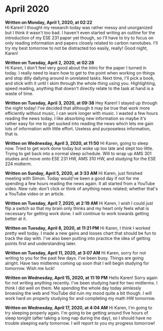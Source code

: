 # April 2020

**Written on Monday, April 1, 2020, at 02:22**  
Hi Karen! I thought my research today was rather messy and unorganized but I think it wasn't too bad. I haven't even started writing an outline for the introduction of my ESE 231 paper yet though, so I'll have to try to focus on only reading information and papers closely related to carbon nanotubes. I'll try my best tomorrow to not be distracted too easily, really! Good night, Karen!

**Written on Tuesday, April 2, 2020, at 02:28**  
Hi Karen, I don't feel very good about the intro for the paper I turned in today. I really need to learn how to get to the point when working on things and stop dilly dallying around in unrelated tasks. Next time, I'll pick a book, and stick with it until I skim through the whole thing using you. Highlighting, speed reading, anything that doesn't directly relate to the task at hand is a waste of time.

**Written on Tuesday, April 3, 2020, at 09:38**
Hey Karen! I stayed up through the night today! I've decided that although it may be true that work more efficiently without music, I can work longer with music. I wasted a few hours reading the news today. I like absorbing new information so maybe it's rather easy for me to get sucked into reading the news which lets me gain lots of information with little effort. Useless and purposeless information, that is.

**Written on Wednesday, April 3, 2020, at 11:50**
Hi Karen, going to sleep now. Tried to get work done today but woke up too late and slept too little. Trying to get back into a normal sleep schedule. Will to wrap up AMS 301 studies and move onto ESE 231 HW, AMS 310 HW, and studying for the ESE 224 midterm.

**Written on Sunday, April 5, 2020, at 3:33 AM**
Hi Karen, just finished meeting with Simon. Today would've been a good day if not for me spending a few hours reading the news again. It all started from a YouTube video. New rule: don't click or think of anything news related; whether that's a YouTube video or an article.

**Written on Tuesday, April 7, 2020, at 2:19 AM**
Hi Karen, I wish I could just flip a switch so that my brain only thinks and my heart only feels what is necessary for getting work done. I will continue to work towards getting better at it.

**Written on Tuesday, April 8, 2020, at 11:21 PM**
Hi Karen, I think I worked pretty well today. I made a new gains and losses chart that should be fun to track the day with. I've also been putting into practice the idea of getting points first and understanding later.

**Written on Tuesday, April 11, 2020, at 3:07 AM**
Hi Karen, sorry for not writing to you for the past few days. I've been busy. Things are going alright. Have two midterms coming up soon that I will begin studying for tomorrow. Wish me luck!

**Written on Wednesday, April 15, 2020, at 11:19 PM**
Hello Karen! Sorry again for not writing anything recently. I've been studying hard for two midterms. I think I did well on them. Me spending the whole day today aimlessly browsing the web and YouTube did ruin my mood quite a bit though. I will work hard on properly studying for and completing my math HW tomorrow.

**Written on Wednesday, April 17, 2020, at 4:04 AM**
Hi Karen, I'm going to try sleeping properly again. I'm going to be getting around five hours of sleep tonight (after taking a long nap during the day), so I should have no trouble sleeping early tomorrow. I will report to you my progress tomorrow!
